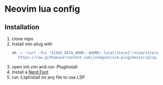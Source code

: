# Neovim lua config

## Installation
1. clone repo
2. Install vim-plug with 
    ```sh
    sh -c 'curl -fLo "${XDG_DATA_HOME:-$HOME/.local/share}"/nvim/site/autoload/plug.vim --create-dirs \
       https://raw.githubusercontent.com/junegunn/vim-plug/master/plug.vim'

    ```
3. open init.vim and run :PlugInstall
4. Install a [Nerd Font](https://www.nerdfonts.com/)
5. run :LspInstall on any file to use LSP
